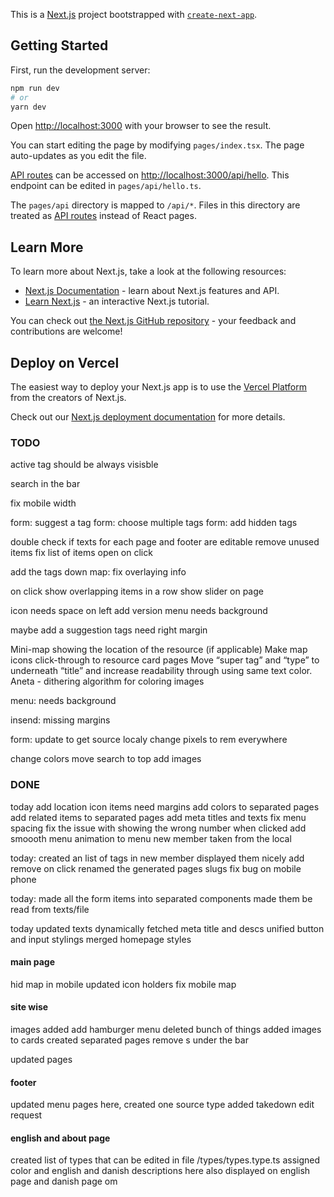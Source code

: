 This is a [Next.js](https://nextjs.org/) project bootstrapped with [`create-next-app`](https://github.com/vercel/next.js/tree/canary/packages/create-next-app).

## Getting Started

First, run the development server:

```bash
npm run dev
# or
yarn dev
```

Open [http://localhost:3000](http://localhost:3000) with your browser to see the result.

You can start editing the page by modifying `pages/index.tsx`. The page auto-updates as you edit the file.

[API routes](https://nextjs.org/docs/api-routes/introduction) can be accessed on [http://localhost:3000/api/hello](http://localhost:3000/api/hello). This endpoint can be edited in `pages/api/hello.ts`.

The `pages/api` directory is mapped to `/api/*`. Files in this directory are treated as [API routes](https://nextjs.org/docs/api-routes/introduction) instead of React pages.

## Learn More

To learn more about Next.js, take a look at the following resources:

- [Next.js Documentation](https://nextjs.org/docs) - learn about Next.js features and API.
- [Learn Next.js](https://nextjs.org/learn) - an interactive Next.js tutorial.

You can check out [the Next.js GitHub repository](https://github.com/vercel/next.js/) - your feedback and contributions are welcome!

## Deploy on Vercel

The easiest way to deploy your Next.js app is to use the [Vercel Platform](https://vercel.com/new?utm_medium=default-template&filter=next.js&utm_source=create-next-app&utm_campaign=create-next-app-readme) from the creators of Next.js.

Check out our [Next.js deployment documentation](https://nextjs.org/docs/deployment) for more details.

### TODO

active tag should be always visisble

search in the bar

fix mobile width

form: suggest a tag
form: choose multiple tags
form: add hidden tags

double check if texts for each page and footer are editable
remove unused items
fix list of items open on click

add the tags down
map: fix overlaying info

on click show overlapping items in a row
show slider on page

icon needs space on left
add version
menu needs background

maybe add a suggestion
tags need right margin

Mini-map showing the location of the resource (if applicable)
Make map icons click-through to resource card pages
Move “super tag” and “type” to underneath “title” and increase readability through using same text color.
Aneta - dithering algorithm for coloring images

menu:
needs background

insend:
missing margins

form: update to get source localy
change pixels to rem everywhere

change colors
move search to top
add images

### DONE

today
add location icon
items need margins
add colors to separated pages
add related items to separated pages
add meta titles and texts
fix menu spacing
fix the issue with showing the wrong number when clicked
add smoooth menu animation to menu
new member taken from the local

today:
created an list of tags in new member
displayed them nicely
add remove on click
renamed the generated pages slugs
fix bug on mobile phone

today:
made all the form items into separated components
made them be read from texts/file

today
updated texts
dynamically fetched meta title and descs
unified button and input stylings
merged homepage styles

#### main page

hid map in mobile
updated icon holders
fix mobile map

#### site wise

images added
add hamburger menu
deleted bunch of things
added images to cards
created separated pages
remove s under the bar

updated pages

#### footer

updated menu pages here, created one source type
added takedown edit request

#### english and about page

created list of types that can be edited in file /types/types.type.ts
assigned color and english and danish descriptions here
also displayed on english page and danish page om
